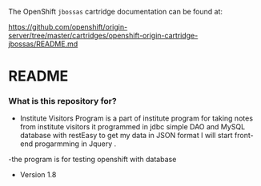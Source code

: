 The OpenShift `jbossas` cartridge documentation can be found at:

https://github.com/openshift/origin-server/tree/master/cartridges/openshift-origin-cartridge-jbossas/README.md

# README #

### What is this repository for? ###

* Institute Visitors Program is a part of institute program for taking notes from institute visitors 
it programmed in jdbc simple DAO and MySQL database with restEasy to get my data in JSON format I will start front-end progarmming in Jquery .

-the program is for testing openshift with database
* Version 1.8
